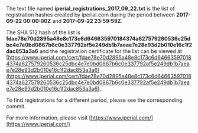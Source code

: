 The text file named **iperial_registrations_2017_09_22.txt** is the list of registration hashes created by iperial.com during the period between **2017-09-22 00:00:00Z** and **2017-09-22 23:59:59Z**.

The SHA 512 hash of the list is **fdae78e70d2895a48e8c173c6d646635970184374a627579260536c25dbc4e7e0bd0867b6c0e337792af5e249db1b7aeae7e28e93d2b010e16c1f2dac853a3a6** and the registration certificate for the list can be viewed at [https://www.iperial.com/cert/fdae78e70d2895a48e8c173c6d646635970184374a627579260536c25dbc4e7e0bd0867b6c0e337792af5e249db1b7aeae7e28e93d2b010e16c1f2dac853a3a6](https://www.iperial.com/cert/fdae78e70d2895a48e8c173c6d646635970184374a627579260536c25dbc4e7e0bd0867b6c0e337792af5e249db1b7aeae7e28e93d2b010e16c1f2dac853a3a6).

To find registrations for a different period, please see the corresponding commit.

For more information, please visit [https://www.iperial.com/](https://www.iperial.com/)
